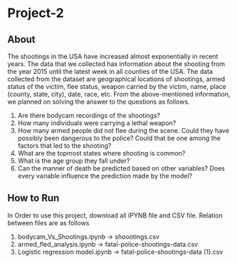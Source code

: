 # Project-2
## About
The shootings in the USA have increased almost exponentially in recent years. The data that we collected has 
information about the shooting from the year 2015 until the latest week in all counties of the USA. The data 
collected from the dataset are geographical locations of shootings, armed status of the victim, flee status, weapon 
carried by the victim, name, place (county, state, city), date, race, etc. From the above-mentioned information, 
we planned on solving the answer to the questions as follows.
1) Are there bodycam recordings of the shootings?
2) How many individuals were carrying a lethal weapon?
3) How many armed people did not flee during the scene. Could they have possibly been dangerous to 
the police? Could that be one among the factors that led to the shooting?
4) What are the topmost states where shooting is common?
5) What is the age group they fall under?
6) Can the manner of death be predicted based on other variables? Does every variable influence the 
prediction made by the model?

## How to Run
In Order to use this project, download all IPYNB file and CSV file.
Relation between files are as follows
1) bodycam_Vs_Shootings.ipynb -> shoootings.csv
2) armed_fled_analysis.ipynb -> fatal-police-shootings-data.csv
3) Logistic regression model.ipynb -> fatal-police-shootings-data (1).csv

